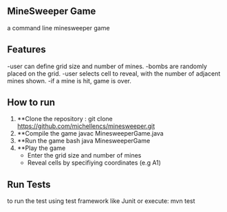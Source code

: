 ## MineSweeper Game
a command line minesweeper game

## Features
-user can define grid size and number of mines.
-bombs are randomly placed on the grid.
-user selects cell to reveal, with the number of adjacent mines shown.
-if a mine is hit, game is over.

## How to run
1. **Clone the repository :
    git clone https://github.com/michellencs/minesweeper.git
2. **Compile the game 
     javac MinesweeperGame.java
3. **Run the game
    bash java MinesweeperGame
4. **Play the game
    - Enter the grid size and number of mines
    - Reveal cells by specifiying coordinates (e.g A1)
## Run Tests
to run the test using test framework like Junit or execute:
 mvn test
